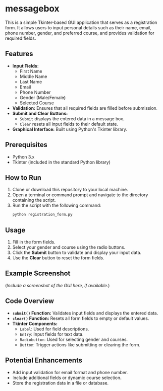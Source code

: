 # messagebox

This is a simple Tkinter-based GUI application that serves as a registration form. It allows users to input personal details such as their name, email, phone number, gender, and preferred course, and provides validation for required fields.

## Features

- **Input Fields:** 
  - First Name
  - Middle Name
  - Last Name
  - Email
  - Phone Number
  - Gender (Male/Female)
  - Selected Course
- **Validation:** Ensures that all required fields are filled before submission.
- **Submit and Clear Buttons:** 
  - `Submit` displays the entered data in a message box.
  - `Clear` resets all input fields to their default state.
- **Graphical Interface:** Built using Python's Tkinter library.

## Prerequisites

- Python 3.x
- Tkinter (included in the standard Python library)

## How to Run

1. Clone or download this repository to your local machine.
2. Open a terminal or command prompt and navigate to the directory containing the script.
3. Run the script with the following command:
   ```bash
   python registration_form.py
   ```

## Usage

1. Fill in the form fields.
2. Select your gender and course using the radio buttons.
3. Click the **Submit** button to validate and display your input data.
4. Use the **Clear** button to reset the form fields.

## Example Screenshot

(*Include a screenshot of the GUI here, if available.*)

## Code Overview

- **`submit()` Function:** Validates input fields and displays the entered data.
- **`clear()` Function:** Resets all form fields to empty or default values.
- **Tkinter Components:**
  - `Label`: Used for field descriptions.
  - `Entry`: Input fields for text data.
  - `Radiobutton`: Used for selecting gender and courses.
  - `Button`: Trigger actions like submitting or clearing the form.

## Potential Enhancements

- Add input validation for email format and phone number.
- Include additional fields or dynamic course selection.
- Store the registration data in a file or database.

